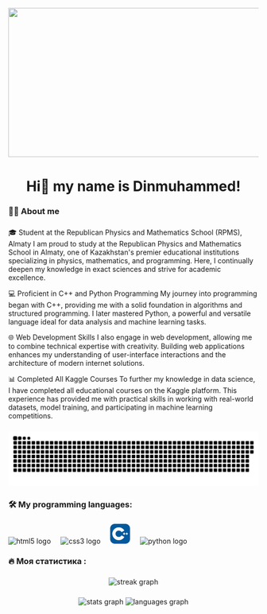 <br clear="both">

<div align="center">
  <img height="300" width="600" src="https://user-images.githubusercontent.com/74038190/225813708-98b745f2-7d22-48cf-9150-083f1b00d6c9.gif"  />
</div>

###

<h1 align="center">Hi👋 my name is Dinmuhammed!</h1>

###



###



###

<h3 align="left">👩‍💻  About me</h3>

###

<p align="left">🎓 Student at the Republican Physics and Mathematics School (RPMS), Almaty
I am proud to study at the Republican Physics and Mathematics School in Almaty, one of Kazakhstan's premier educational institutions specializing in physics, mathematics, and programming. Here, I continually deepen my knowledge in exact sciences and strive for academic excellence.

💻 Proficient in C++ and Python Programming
My journey into programming began with C++, providing me with a solid foundation in algorithms and structured programming. I later mastered Python, a powerful and versatile language ideal for data analysis and machine learning tasks.

🌐 Web Development Skills
I also engage in web development, allowing me to combine technical expertise with creativity. Building web applications enhances my understanding of user-interface interactions and the architecture of modern internet solutions.

📊 Completed All Kaggle Courses
To further my knowledge in data science, I have completed all educational courses on the Kaggle platform. This experience has provided me with practical skills in working with real-world datasets, model training, and participating in machine learning competitions.
</p>

###

###

<p align="center">
 <img width="600" src="github-snake.svg" alt="snake"/>
</p>

###

<h3 align="left">🛠 My programming languages:</h3>

###

<div align="left">
  <img src="https://cdn.jsdelivr.net/gh/devicons/devicon/icons/html5/html5-original.svg" height="40" alt="html5 logo"  />
  <img width="12" />
  <img src="https://cdn.jsdelivr.net/gh/devicons/devicon/icons/css3/css3-original.svg" height="40" alt="css3 logo"  />
  <img width="12" />
  <img src="https://raw.githubusercontent.com/tandpfun/skill-icons/65dea6c4eaca7da319e552c09f4cf5a9a8dab2c8/icons/CPP.svg" height="40" alt="C++ logo"  />
  <img width="12" />
  <img src="https://skillicons.dev/icons?i=py" height="40" alt="python logo"  />
  <img width="12" />
</div>

###

<h3 align="left">🔥   Моя статистика :</h3>

###

<div align="center">
  <img src="https://streak-stats.demolab.com?user=filimonovalexey&locale=en&mode=daily&theme=dark&hide_border=false&border_radius=5&order=3" height="220" alt="streak graph"  />
</div>

###

<div align="center">
  <img src="https://github-readme-stats.vercel.app/api?username=filimonovalexey&hide_title=false&hide_rank=false&show_icons=true&include_all_commits=true&count_private=true&disable_animations=false&theme=dracula&locale=en&hide_border=false&order=1" height="150" alt="stats graph"  />
  <img src="https://github-readme-stats.vercel.app/api/top-langs?username=filimonovalexey&locale=en&hide_title=false&layout=compact&card_width=320&langs_count=5&theme=dracula&hide_border=false&order=2" height="150" alt="languages graph"  />
</div>

###
